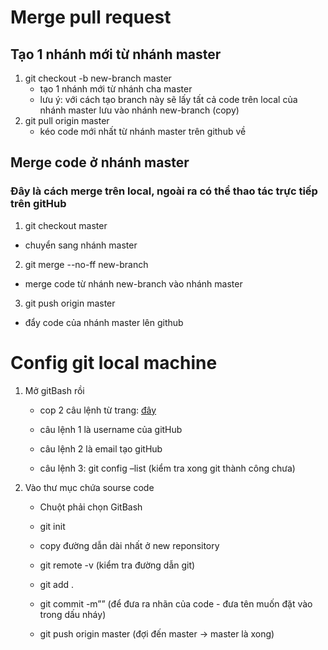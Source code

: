 # Merge pull request

## Tạo 1 nhánh mới từ nhánh master

1.  git checkout -b new-branch master
    - tạo 1 nhánh mới từ nhánh cha master
    - lưu ý: với cách tạo branch này sẽ lấy tất cả code trên local của nhánh master lưu vào nhánh new-branch (copy)
2.  git pull origin master
    - kéo code mới nhất từ nhánh master trên github về

## Merge code ở nhánh master

### Đây là cách merge trên local, ngoài ra có thể thao tác trực tiếp trên gitHub

1. git checkout master

- chuyển sang nhánh master

2. git merge --no-ff new-branch

- merge code từ nhánh new-branch vào nhánh master

3. git push origin master

- đẩy code của nhánh master lên github

# Config git local machine

1.  Mở gitBash rồi
	- cop 2 câu lệnh từ trang: [đây](https://git-scm.com/book/en/v2/Customizing-Git-Git-Configuration)

	- câu lệnh 1 là username của gitHub

	- câu lệnh 2 là email tạo gitHub

	- câu lệnh 3: git config –list (kiểm tra xong git thành công chưa)

3. Vào thư mục chứa sourse code
	
	- Chuột phải chọn GitBash

	-   git init
	    
	-   copy đường dẫn dài nhất ở new reponsitory
	    
	-  git remote -v (kiểm tra đường dẫn git)
	    
	-   git add .
	    
	-  git commit -m”” (để đưa ra nhãn của code - đưa tên muốn đặt vào trong dấu nháy)
	  -  git push origin master (đợi đến master -> master là xong)
